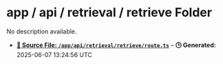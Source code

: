 # app / api / retrieval / retrieve Folder

No description available.

- **[**📄 Source File:** `/app/api/retrieval/retrieve/route.ts`](route.ts.md)** – **🕒 Generated:** 2025-06-07 13:24:56 UTC